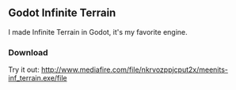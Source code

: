 ## Godot Infinite Terrain

I made Infinite Terrain in Godot, it's my favorite engine. 

### Download
Try it out: http://www.mediafire.com/file/nkrvozppjcput2x/meenits-inf_terrain.exe/file
